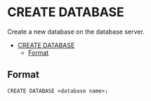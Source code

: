 # CREATE DATABASE
Create a new database on the database server.

- [CREATE DATABASE](#create-database)
  - [Format](#format)

## Format

```
CREATE DATABASE <database name>;
```